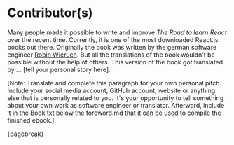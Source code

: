 # Contributor(s)
 
Many people made it possible to write and improve *The Road to learn React* over the recent time. Currently, it is one of the most downloaded React.js books out there. Originally the book was written by the german software engineer [Robin Wieruch](https://www.robinwieruch.de/). But all the translations of the book wouldn't be possible without the help of others. This version of the book got translated by ... [tell your personal story here].
 
[Note: Translate and complete this paragraph for your own personal pitch. Include your social media account, GitHub account, website or anything else that is personally related to you. It's your opportunity to tell something about your own work as software engineer or translator. Afterward, include it in the Book.txt below the foreword.md that it can be used to compile the finished ebook.]
 
{pagebreak}